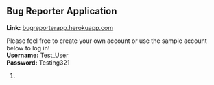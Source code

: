 ## Bug Reporter Application

**Link:** [bugreporterapp.herokuapp.com](https://bugreporterapp.herokuapp.com/)

Please feel free to create your own account or use the sample account below to log in! <br />
**Username:** Test_User <br />
**Password:** Testing321 <br />

1. 
